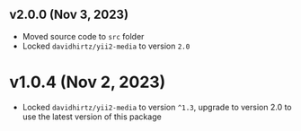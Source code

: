 ## v2.0.0 (Nov 3, 2023)

- Moved source code to `src` folder
- Locked `davidhirtz/yii2-media` to version `2.0`

# v1.0.4 (Nov 2, 2023)

- Locked `davidhirtz/yii2-media` to version `^1.3`, upgrade to version 2.0 to use the latest version of this package